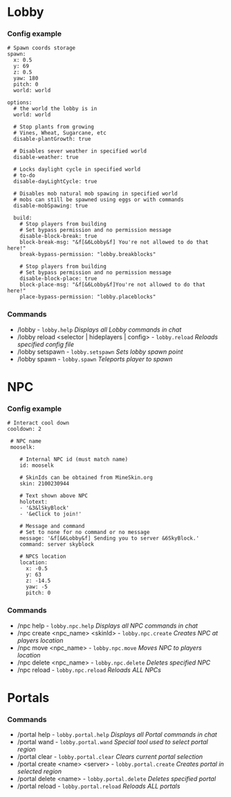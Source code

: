 # Lobby

### Config example
```
# Spawn coords storage
spawn:
  x: 0.5
  y: 69
  z: 0.5
  yaw: 180
  pitch: 0
  world: world

options:
  # the world the lobby is in
  world: world
  
  # Stop plants from growing
  # Vines, Wheat, Sugarcane, etc
  disable-plantGrowth: true
  
  # Disables sever weather in specified world
  disable-weather: true
  
  # Locks daylight cycle in specified world
  # to-do
  disable-dayLightCycle: true
  
  # Disables mob natural mob spawing in specified world
  # mobs can still be spawned using eggs or with commands
  disable-mobSpawing: true
  
  build:
    # Stop players from building
    # Set bypass permission and no permission message
    disable-block-break: true
    block-break-msg: "&f[&6Lobby&f] You're not allowed to do that here!"
    break-bypass-permission: "lobby.breakblocks"
    
    # Stop players from building
    # Set bypass permission and no permission message
    disable-block-place: true
    block-place-msg: "&f[&6Lobby&f]You're not allowed to do that here!"
    place-bypass-permission: "lobby.placeblocks"
```

### Commands

- /lobby  - `lobby.help` _Displays all Lobby commands in chat_
- /lobby reload \<selector | hideplayers | config> - `lobby.reload` _Reloads specified config file_
- /lobby setspawn - `lobby.setspawn` _Sets lobby spawn point_
- /lobby spawn - `lobby.spawn` _Teleports player to spawn_

# NPC
### Config example
```
# Interact cool down
cooldown: 2

 # NPC name
 mooselk:
 
    # Internal NPC id (must match name)
    id: mooselk
    
    # SkinIds can be obtained from MineSkin.org
    skin: 2100230944
    
    # Text shown above NPC
    holotext:
    - '&3&lSkyBlock'
    - '&eClick to join!'
    
    # Message and command
    # Set to none for no command or no message
    message: '&f[&6Lobby&f] Sending you to server &6SkyBlock.'
    command: server skyblock
    
    # NPCS location
    location:
      x: -0.5
      y: 63
      z: -14.5
      yaw: -5
      pitch: 0
```

### Commands

- /npc help  - `lobby.npc.help` _Displays all NPC commands in chat_
- /npc create \<npc_name> \<skinId> - `lobby.npc.create`   _Creates NPC at players location_
- /npc move \<npc_name> - `lobby.npc.move`  _Moves NPC to players location_
- /npc delete \<npc_name> - `lobby.npc.delete`  _Deletes specified NPC_
- /npc reload - `lobby.npc.reload`  _Reloads ALL NPCs_

# Portals

### Commands
- /portal help  - `lobby.portal.help` _Displays all Portal commands in chat_
- /portal wand - `lobby.portal.wand` _Special tool used to select portal region_
- /portal clear - `lobby.portal.clear` _Clears current portal selection_
- /portal create \<name> \<server>  - `lobby.portal.create` _Creates portal in selected region_
- /portal delete \<name> - `lobby.portal.delete` _Deletes specified portal_
- /portal reload - `lobby.portal.reload` _Reloads ALL portals_
